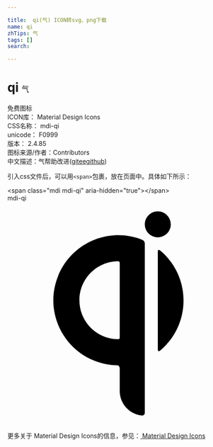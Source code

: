 ```yaml
---

title:  qi(气) ICON转svg、png下载
name: qi
zhTips: 气
tags: []
search: 

---
```


# qi  <small style="font-size: 60%;font-weight: 100">气</small>


<div class="detail-page">
<p>
<span><span class="badge-success badge">免费图标</span> </span>
<br/>
<span>
ICON库：
<span class="badge-secondary badge">Material Design Icons</span> 
</span>
<br/>
<span>
CSS名称：
<span class="badge-secondary badge">mdi-qi</span> 
</span>
<br/>
<span>
unicode：
<span class="badge-secondary badge">F0999</span> 
<copy-btn content='F0999' btn-title=""></copy-btn>
<copy-btn :content='String.fromCodePoint(parseInt("F0999", 16))' btn-title="复制U"></copy-btn>
</span>
<br/>
<span>
版本：
<span class="badge-secondary badge">2.4.85</span> 
</span>
<br/>
<span>图标来源/作者：<span class="badge-light badge">Contributors</span></span> 
<br/>
<span class="zh-detail">中文描述：<span class="badge-primary badge">气</span><span class="help-link"><span>帮助改进</span>(<a href="https://gitee.com/liuwave/icon-helper/edit/master/json/material/qi.json" target="_blank" rel="noopener noreferrer">gitee</a><a href="https://github.com/liuwave/icon-helper/edit/master/json/material/qi.json" target="_blank" rel="noopener noreferrer">github</a></span>)</span><br/>
</p>
</div>
<div class="alert alert-dark">
  <i class="mdi mdi-qi mdi-48px"></i>
  <i class="mdi mdi-qi mdi-36px"></i>
  <i class="mdi mdi-qi mdi-24px"></i>
  <i class="mdi mdi-qi mdi-18px"></i>
</div>
<div>
  <p>引入css文件后，可以用<code>&lt;span&gt;</code>包裹，放在页面中。具体如下所示：    
  </p>
  <div class="alert alert-primary" style="font-size: 14px">
    &lt;span class="mdi mdi-qi" aria-hidden="true"&gt;&lt;/span&gt;
    <copy-btn content='<span class="mdi mdi-qi" aria-hidden="true"></span>'></copy-btn>
  </div>
  <div class="alert alert-secondary">
    <i class="mdi mdi-qi"
    style="font-size: 24px"
    aria-hidden="true"></i> mdi-qi
    <copy-btn content="mdi-qi" btn-title="复制图标名称"></copy-btn>
  </div>
</div>
<div id="svg" class="svg-wrap">
<svg xmlns="http://www.w3.org/2000/svg" viewBox="0 0 24 24"><path d="M12.09,6.56V14.64C12.09,14.72 12,14.79 11.94,14.79C9.62,14.79 7.75,12.91 7.75,10.6C7.75,8.28 9.62,6.4 11.94,6.4C12,6.4 12.09,6.47 12.09,6.56M12.09,17.86V20.29C12.06,21.69 13.12,22.87 14.5,23C14.66,23 14.78,22.89 14.79,22.73V4.47C14.78,4.3 14.68,4.15 14.5,4.09C10.92,2.67 6.86,4.44 5.44,8.03C4,11.63 5.79,15.69 9.38,17.11C10.16,17.42 11,17.58 11.81,17.6C11.95,17.59 12.07,17.71 12.08,17.87M16.19,5.5V15.72C16.19,16 16.19,16.2 16.46,16V16C19.42,13.5 19.81,9.09 17.33,6.13C17.07,5.81 16.77,5.5 16.46,5.26C16.19,5.05 16.19,5.26 16.19,5.53M14.79,2.43C14.79,1.66 15.42,1.03 16.19,1.03C16.96,1.03 17.59,1.66 17.59,2.43C17.59,3.2 16.96,3.83 16.19,3.83V3.83C15.42,3.83 14.79,3.2 14.79,2.43" /></svg>
</div>
<detail full-name='mdi-qi'></detail>
    
<div><p>更多关于 Material Design Icons的信息，参见：<a target="_blank" href="https://iconhelper.cn/material.html"> Material Design Icons</a>
</p></div>
